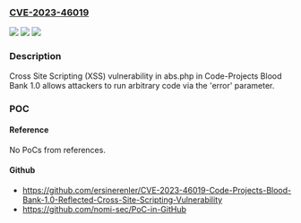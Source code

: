 ### [CVE-2023-46019](https://cve.mitre.org/cgi-bin/cvename.cgi?name=CVE-2023-46019)
![](https://img.shields.io/static/v1?label=Product&message=n%2Fa&color=blue)
![](https://img.shields.io/static/v1?label=Version&message=n%2Fa&color=blue)
![](https://img.shields.io/static/v1?label=Vulnerability&message=n%2Fa&color=brighgreen)

### Description

Cross Site Scripting (XSS) vulnerability in abs.php in Code-Projects Blood Bank 1.0 allows attackers to run arbitrary code via the 'error' parameter.

### POC

#### Reference
No PoCs from references.

#### Github
- https://github.com/ersinerenler/CVE-2023-46019-Code-Projects-Blood-Bank-1.0-Reflected-Cross-Site-Scripting-Vulnerability
- https://github.com/nomi-sec/PoC-in-GitHub

